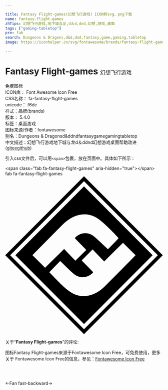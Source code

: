 ```yaml
---

title: Fantasy Flight-games(幻想飞行游戏) ICON转svg、png下载
name: fantasy-flight-games
zhTips: 幻想飞行游戏,地下城与龙,d＆d,dnd,幻想,游戏,桌面
tags: ["gaming-tabletop"]
pre: fab
search: Dungeons & Dragons,d&d,dnd,fantasy,game,gaming,tabletop
image: https://iconhelper.cn/svg/fontawesome/brands/fantasy-flight-games.svg

---
```


# Fantasy Flight-games  <small style="font-size: 60%;font-weight: 100">幻想飞行游戏</small>


<div class="detail-page">
<p>
<span><span class="badge-success badge">免费图标</span> </span>
<br/>
<span>
ICON库：
<span class="badge-secondary badge">Font Awesome Icon Free</span> 
</span>
<br/>
<span>
CSS名称：
<span class="badge-secondary badge">fa-fantasy-flight-games</span> 
</span>
<br/>
<span>
unicode：
<span class="badge-secondary badge">f6dc</span> 
<copy-btn content='f6dc' btn-title=""></copy-btn>
<copy-btn :content='String.fromCodePoint(parseInt("f6dc", 16))' btn-title="复制U"></copy-btn>
</span><br/><span>样式：<span class="badge-light badge">品牌(brands)</span></span>
<br/>
<span>
版本：
<span class="badge-secondary badge">5.4.0</span> 
</span><br/><span>标签：<span class="badge-light badge"><router-link to="/tags/gaming-tabletop.html">桌面游戏</router-link></span></span>
<br/>
<span>图标来源/作者：<span class="badge-light badge">fontawesome</span></span> 
<br/>
<span>别名：<span class="badge-light badge">Dungeons & Dragons</span><span class="badge-light badge">d&d</span><span class="badge-light badge">dnd</span><span class="badge-light badge">fantasy</span><span class="badge-light badge">game</span><span class="badge-light badge">gaming</span><span class="badge-light badge">tabletop</span></span><br/><span class="zh-detail">中文描述：<span class="badge-primary badge">幻想飞行游戏</span><span class="badge-primary badge">地下城与龙</span><span class="badge-primary badge">d＆d</span><span class="badge-primary badge">dnd</span><span class="badge-primary badge">幻想</span><span class="badge-primary badge">游戏</span><span class="badge-primary badge">桌面</span><span class="help-link"><span>帮助改进</span>(<a href="https://gitee.com/liuwave/icon-helper/edit/master/json/fontawesome/brands/fantasy-flight-games.json" target="_blank" rel="noopener noreferrer">gitee</a><a href="https://github.com/liuwave/icon-helper/edit/master/json/fontawesome/brands/fantasy-flight-games.json" target="_blank" rel="noopener noreferrer">github</a></span>)</span><br/>
</p>
</div>
<div class="alert alert-dark">
  <i class="fab fa-fantasy-flight-games fa-xs"></i>
  <i class="fab fa-fantasy-flight-games fa-sm"></i>
  <i class="fab fa-fantasy-flight-games fa-lg"></i>
  <i class="fab fa-fantasy-flight-games fa-2x"></i>
  <i class="fab fa-fantasy-flight-games fa-3x"></i>
  <i class="fab fa-fantasy-flight-games fa-5x"></i>
  <i class="fab fa-fantasy-flight-games fa-7x"></i>
</div>
<div>
  <p>引入css文件后，可以用<code>&lt;span&gt;</code>包裹，放在页面中。具体如下所示：    
  </p>
  <div class="alert alert-primary" style="font-size: 14px">
    &lt;span class="fab fa-fantasy-flight-games" aria-hidden="true"&gt;&lt;/span&gt;
    <copy-btn content='<span class="fab fa-fantasy-flight-games" aria-hidden="true"></span>'></copy-btn>
  </div>
  <div class="alert alert-secondary">
    <i class="fab fa-fantasy-flight-games"
    style="font-size: 24px"
    aria-hidden="true"></i> fab fa-fantasy-flight-games
    <copy-btn content="fab fa-fantasy-flight-games" btn-title="复制图标名称"></copy-btn>
  </div>
</div>
<div id="svg" class="svg-wrap">
<svg xmlns="http://www.w3.org/2000/svg" viewBox="0 0 512 512"><path d="M256 32.86L32.86 256 256 479.14 479.14 256 256 32.86zM88.34 255.83c1.96-2 11.92-12.3 96.49-97.48 41.45-41.75 86.19-43.77 119.77-18.69 24.63 18.4 62.06 58.9 62.15 59 .68.74 1.07 2.86.58 3.38-11.27 11.84-22.68 23.54-33.5 34.69-34.21-32.31-40.52-38.24-48.51-43.95-17.77-12.69-41.4-10.13-56.98 5.1-2.17 2.13-1.79 3.43.12 5.35 2.94 2.95 28.1 28.33 35.09 35.78-11.95 11.6-23.66 22.97-35.69 34.66-12.02-12.54-24.48-25.53-36.54-38.11-21.39 21.09-41.69 41.11-61.85 60.99a42569.01 42569.01 0 0 1-41.13-40.72zm234.82 101.6c-35.49 35.43-78.09 38.14-106.99 20.47-22.08-13.5-39.38-32.08-72.93-66.84 12.05-12.37 23.79-24.42 35.37-36.31 33.02 31.91 37.06 36.01 44.68 42.09 18.48 14.74 42.52 13.67 59.32-1.8 3.68-3.39 3.69-3.64.14-7.24-10.59-10.73-21.19-21.44-31.77-32.18-1.32-1.34-3.03-2.48-.8-4.69 10.79-10.71 21.48-21.52 32.21-32.29.26-.26.65-.38 1.91-1.07 12.37 12.87 24.92 25.92 37.25 38.75 21.01-20.73 41.24-40.68 61.25-60.42 13.68 13.4 27.13 26.58 40.86 40.03-20.17 20.86-81.68 82.71-100.5 101.5zM256 0L0 256l256 256 256-256L256 0zM16 256L256 16l240 240-240 240L16 256z"/></svg>
</div>
<detail full-name='fa-fantasy-flight-games'></detail>
<div class="icon-detail__container">
<p>关于“<b>Fantasy Flight-games</b>”的评论:</p>
</div>
<Vssue title="关于“Fantasy Flight-games”的评论" />    
<div><p>图标Fantasy Flight-games来源于Fontawesome Icon Free，可免费使用，更多关于  Fontawesome Icon Free的信息，参见：<a target="_blank" href="https://iconhelper.cn/fontawesome.html">Fontawesome Icon Free</a>
</p></div>

<div style="padding:2rem 0 " class="page-nav"><p class="inner"><span class="prev">←<router-link to="/icon/solid/fan.html">Fan</router-link></span> <span class="next"><router-link to="/icon/solid/fast-backward.html">fast-backward</router-link>→</span></p></div>
